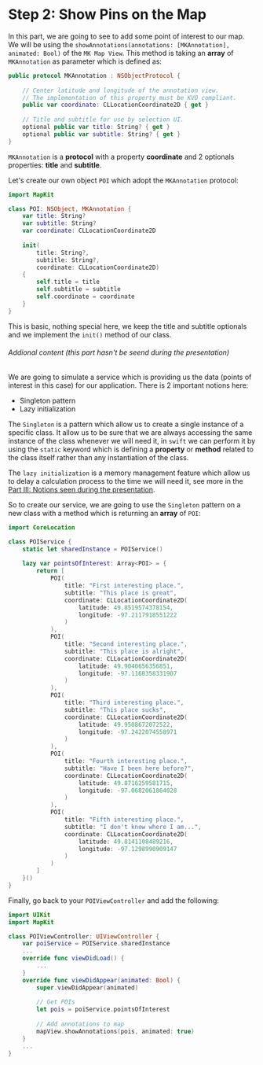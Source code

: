 # Step 2: Show Pins on the Map

In this part, we are going to see to add some point of interest to our map. We will be using the `showAnnotations(annotations: [MKAnnotation], animated: Bool)` of the `MK Map View`. This method is taking an **array** of `MKAnnotation` as parameter which is defined as:

```swift
public protocol MKAnnotation : NSObjectProtocol {
    
    // Center latitude and longitude of the annotation view.
    // The implementation of this property must be KVO compliant.
    public var coordinate: CLLocationCoordinate2D { get }
    
    // Title and subtitle for use by selection UI.
    optional public var title: String? { get }
    optional public var subtitle: String? { get }
}
```

`MKAnnotation` is a **protocol** with a property **coordinate** and 2 optionals properties: **title** and **subtitle**.

Let's create our own object `POI` which adopt the `MKAnnotation` protocol:

```swift
import MapKit

class POI: NSObject, MKAnnotation {
    var title: String?
    var subtitle: String?
    var coordinate: CLLocationCoordinate2D
    
    init(
        title: String?,
        subtitle: String?,
        coordinate: CLLocationCoordinate2D)
    {
        self.title = title
        self.subtitle = subtitle
        self.coordinate = coordinate
    }
}

```

This is basic, nothing special here, we keep the title and subtitle optionals and we implement the `init()` method of our class.

###### Addional content (this part hasn't be seend during the presentation) ######

We are going to simulate a service which is providing us the data (points of interest in this case) for our application. There is 2 important notions here: 

* Singleton pattern
* Lazy initialization

The `Singleton` is a pattern which allow us to create a single instance of a specific class. It allow us to be sure that we are always accessing the same instance of the class whenever we will need it, in `swift` we can perform it by using the `static` keyword which is defining a **property** or **method** related to the class itself rather than any instantiation of the class.

The `lazy initialization` is a memory management feature which allow us to delay a calculation process to the time we will need it, see more in the [Part III: Notions seen during the presentation](../part3/lazy.md).

So to create our service, we are going to use the `Singleton` pattern on a new class with a method which is returning an **array** of `POI`:

```swift
import CoreLocation

class POIService {
    static let sharedInstance = POIService()
    
    lazy var pointsOfInterest: Array<POI> = {
        return [
            POI(
                title: "First interesting place.",
                subtitle: "This place is great",
                coordinate: CLLocationCoordinate2D(
                    latitude: 49.8519574378154,
                    longitude: -97.2117918551222
                )
            ),
            POI(
                title: "Second interesting place.",
                subtitle: "This place is alright",
                coordinate: CLLocationCoordinate2D(
                    latitude: 49.9040656356851,
                    longitude: -97.1168358331907
                )
            ),
            POI(
                title: "Third interesting place.",
                subtitle: "This place sucks",
                coordinate: CLLocationCoordinate2D(
                    latitude: 49.9508672072522,
                    longitude: -97.2422074558971
                )
            ),
            POI(
                title: "Fourth interesting place.",
                subtitle: "Have I been here before?",
                coordinate: CLLocationCoordinate2D(
                    latitude: 49.8716259581715,
                    longitude: -97.0682061864028
                )
            ),
            POI(
                title: "Fifth interesting place.",
                subtitle: "I don't know where I am...",
                coordinate: CLLocationCoordinate2D(
                    latitude: 49.8141108489216,
                    longitude: -97.1298990909147
                )
            )
        ]
    }()
}
```

Finally, go back to your `POIViewController` and add the following:

```swift
import UIKit
import MapKit

class POIViewController: UIViewController {
    var poiService = POIService.sharedInstance
    ...
    override func viewDidLoad() {
        ...
    }
    override func viewDidAppear(animated: Bool) {
        super.viewDidAppear(animated)
        
        // Get POIs
        let pois = poiService.pointsOfInterest
        
        // Add annotations to map
        mapView.showAnnotations(pois, animated: true)
    }
    ...
}
```